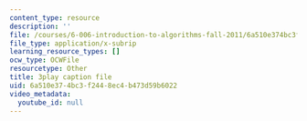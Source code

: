 ```yaml
---
content_type: resource
description: ''
file: /courses/6-006-introduction-to-algorithms-fall-2011/6a510e374bc3f2448ec4b473d59b6022_QFcyt8fgQMU.srt
file_type: application/x-subrip
learning_resource_types: []
ocw_type: OCWFile
resourcetype: Other
title: 3play caption file
uid: 6a510e37-4bc3-f244-8ec4-b473d59b6022
video_metadata:
  youtube_id: null
---
```

